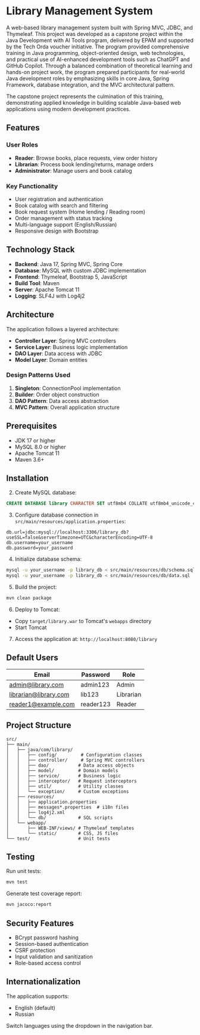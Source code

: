 # Library Management System

A web-based library management system built with Spring MVC, JDBC, and Thymeleaf. This project was developed as a capstone project within the Java Development with AI Tools program, delivered by EPAM and supported by the Tech Orda voucher initiative. The program provided comprehensive training in Java programming, object-oriented design, web technologies, and practical use of AI-enhanced development tools such as ChatGPT and GitHub Copilot. Through a balanced combination of theoretical learning and hands-on project work, the program prepared participants for real-world Java development roles by emphasizing skills in core Java, Spring Framework, database integration, and the MVC architectural pattern.

The capstone project represents the culmination of this training, demonstrating applied knowledge in building scalable Java-based web applications using modern development practices.

## Features

### User Roles
- **Reader**: Browse books, place requests, view order history
- **Librarian**: Process book lending/returns, manage orders
- **Administrator**: Manage users and book catalog

### Key Functionality
- User registration and authentication
- Book catalog with search and filtering
- Book request system (Home lending / Reading room)
- Order management with status tracking
- Multi-language support (English/Russian)
- Responsive design with Bootstrap

## Technology Stack

- **Backend**: Java 17, Spring MVC, Spring Core
- **Database**: MySQL with custom JDBC implementation
- **Frontend**: Thymeleaf, Bootstrap 5, JavaScript
- **Build Tool**: Maven
- **Server**: Apache Tomcat 11
- **Logging**: SLF4J with Log4j2

## Architecture

The application follows a layered architecture:
- **Controller Layer**: Spring MVC controllers
- **Service Layer**: Business logic implementation
- **DAO Layer**: Data access with JDBC
- **Model Layer**: Domain entities

### Design Patterns Used
1. **Singleton**: ConnectionPool implementation
2. **Builder**: Order object construction
3. **DAO Pattern**: Data access abstraction
4. **MVC Pattern**: Overall application structure

## Prerequisites

- JDK 17 or higher
- MySQL 8.0 or higher
- Apache Tomcat 11
- Maven 3.6+

## Installation



2. Create MySQL database:
```sql
CREATE DATABASE library CHARACTER SET utf8mb4 COLLATE utf8mb4_unicode_ci;
```

3. Configure database connection in `src/main/resources/application.properties`:
```properties
db.url=jdbc:mysql://localhost:3306/library_db?useSSL=false&serverTimezone=UTC&characterEncoding=UTF-8
db.username=your_username
db.password=your_password
```

4. Initialize database schema:
```bash
mysql -u your_username -p library_db < src/main/resources/db/schema.sql
mysql -u your_username -p library_db < src/main/resources/db/data.sql
```

5. Build the project:
```bash
mvn clean package
```

6. Deploy to Tomcat:
- Copy `target/library.war` to Tomcat's `webapps` directory
- Start Tomcat

7. Access the application at: `http://localhost:8080/library`

## Default Users

| Email | Password | Role |
|-------|----------|------|
| admin@library.com | admin123 | Admin |
| librarian@library.com | lib123 | Librarian |
| reader1@example.com | reader123 | Reader |

## Project Structure

```
src/
├── main/
│   ├── java/com/library/
│   │   ├── config/         # Configuration classes
│   │   ├── controller/     # Spring MVC controllers
│   │   ├── dao/           # Data access objects
│   │   ├── model/         # Domain models
│   │   ├── service/       # Business logic
│   │   ├── interceptor/   # Request interceptors
│   │   ├── util/          # Utility classes
│   │   └── exception/     # Custom exceptions
│   ├── resources/
│   │   ├── application.properties
│   │   ├── messages*.properties  # i18n files
│   │   ├── log4j2.xml
│   │   └── db/            # SQL scripts
│   └── webapp/
│       ├── WEB-INF/views/ # Thymeleaf templates
│       └── static/        # CSS, JS files
└── test/                  # Unit tests
```

## Testing

Run unit tests:
```bash
mvn test
```

Generate test coverage report:
```bash
mvn jacoco:report
```

## Security Features

- BCrypt password hashing
- Session-based authentication
- CSRF protection
- Input validation and sanitization
- Role-based access control

## Internationalization

The application supports:
- English (default)
- Russian

Switch languages using the dropdown in the navigation bar.
